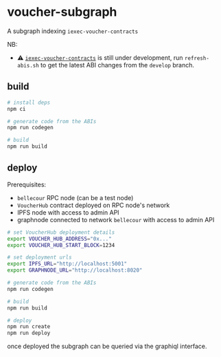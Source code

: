 # voucher-subgraph

A subgraph indexing `iexec-voucher-contracts`

NB:

- :warning: [`iexec-voucher-contracts`](https://github.com/iExecBlockchainComputing/iexec-voucher-contracts) is still under development, run `refresh-abis.sh` to get the latest ABI changes from the `develop` branch.

## build

```sh
# install deps
npm ci

# generate code from the ABIs
npm run codegen

# build
npm run build
```

## deploy

Prerequisites:

- `bellecour` RPC node (can be a test node)
- `VoucherHub` contract deployed on RPC node's network
- IPFS node with access to admin API
- graphnode connected to network `bellecour` with access to admin API

```sh
# set VoucherHub deployment details
export VOUCHER_HUB_ADDRESS="0x..."
export VOUCHER_HUB_START_BLOCK=1234

# set deployment urls
export IPFS_URL="http://localhost:5001"
export GRAPHNODE_URL="http://localhost:8020"

# generate code from the ABIs
npm run codegen

# build
npm run build

# deploy
npm run create
npm run deploy
```

once deployed the subgraph can be queried via the graphiql interface.
